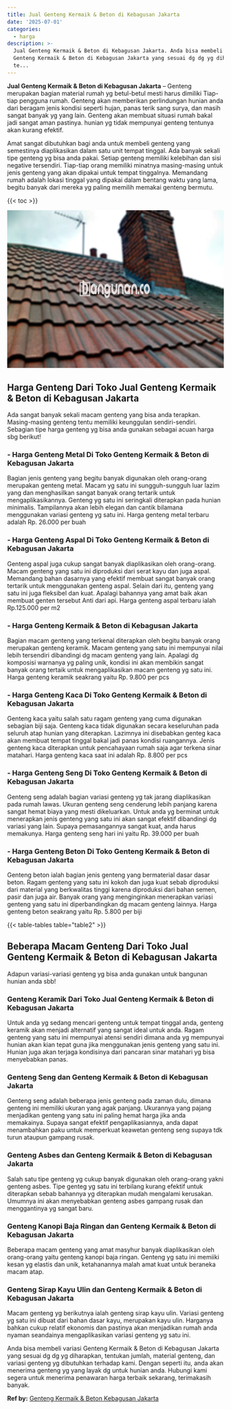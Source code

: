 ```yaml
---
title: Jual Genteng Kermaik & Beton di Kebagusan Jakarta
date: '2025-07-01'
categories:
  - harga
description: >-
  Jual Genteng Kermaik & Beton di Kebagusan Jakarta. Anda bisa membeli variasi
  Genteng Kermaik & Beton di Kebagusan Jakarta yang sesuai dg dg yg diharapkan,
  te...
---
```


**Jual Genteng Kermaik & Beton di Kebagusan Jakarta** – Genteng merupakan bagian material rumah yg betul-betul mesti harus dimiliki Tiap-tiap pengguna rumah. Genteng akan memberikan perlindungan hunian anda dari beragam jenis kondisi seperti hujan, panas terik sang surya, dan masih sangat banyak yg yang lain. Genteng akan membuat situasi rumah bakal jadi sangat aman pastinya. hunian yg tidak mempunyai genteng tentunya akan kurang efektif.

Amat sangat dibutuhkan bagi anda untuk membeli genteng yang semestinya diaplikasikan dalam satu unit tempat tinggal. Ada banyak sekali tipe genteng yg bisa anda pakai. Setiap genteng memiliki kelebihan dan sisi negative tersendiri. Tiap-tiap orang memiliki minatnya masing-masing untuk jenis genteng yang akan dipakai untuk tempat tinggalnya. Memandang rumah adalah lokasi tinggal yang dipakai dalam bentang waktu yang lama, begitu banyak dari mereka yg paling memilih memakai genteng bermutu.

{{< toc >}}

![Jual Genteng Kermaik & Beton di Kebagusan Jakarta](/images/genteng-minimalis-murah24.png)

## Harga Genteng Dari Toko Jual Genteng Kermaik & Beton di Kebagusan Jakarta

Ada sangat banyak sekali macam genteng yang bisa anda terapkan. Masing-masing genteng tentu memiliki keunggulan sendiri-sendiri. Sebagian tipe harga genteng yg bisa anda gunakan sebagai acuan harga sbg berikut!

### \- Harga Genteng Metal Di Toko Genteng Kermaik & Beton di Kebagusan Jakarta

Bagian jenis genteng yang begitu banyak digunakan oleh orang-orang merupakan genteng metal. Macam yg satu ini sungguh-sungguh luar lazim yang dan menghasilkan sangat banyak orang tertarik untuk mengaplikasikannya. Genteng yg satu ini seringkali diterapkan pada hunian minimalis. Tampilannya akan lebih elegan dan cantik bilamana menggunakan variasi genteng yg satu ini. Harga genteng metal terbaru adalah Rp. 26.000 per buah

### \- Harga Genteng Aspal Di Toko Genteng Kermaik & Beton di Kebagusan Jakarta

Genteng aspal juga cukup sangat banyak diaplikasikan oleh orang-orang. Macam genteng yang satu ini diproduksi dari serat kayu dan juga aspal. Memandang bahan dasarnya yang efektif membuat sangat banyak orang tertarik untuk menggunakan genteng aspal. Selain dari itu, genteng yang satu ini juga fleksibel dan kuat. Apalagi bahannya yang amat baik akan membuat genten tersebut Anti dari api. Harga genteng aspal terbaru ialah Rp.125.000 per m2

### \- Harga Genteng Kermaik & Beton di Kebagusan Jakarta

Bagian macam genteng yang terkenal diterapkan oleh begitu banyak orang merupakan genteng keramik. Macam genteng yang satu ini mempunyai nilai lebih tersendiri dibandingi dg macam genteng yang lain. Apalagi dg komposisi warnanya yg paling unik, kondisi ini akan membikin sangat banyak orang tertaik untuk mengaplikasikan macam genteng yg satu ini. Harga genteng keramik seakrang yaitu Rp. 9.800 per pcs

### \- Harga Genteng Kaca Di Toko Genteng Kermaik & Beton di Kebagusan Jakarta

Genteng kaca yaitu salah satu ragam genteng yang cuma digunakan sebagian biji saja. Genteng kaca tidak digunakan secara keseluruhan pada seluruh atap hunian yang diterapkan. Lazimnya ini disebabkan genteg kaca akan membuat tempat tinggal bakal jadi panas kondisi ruangannya. Jenis genteng kaca diterapkan untuk pencahayaan rumah saja agar terkena sinar matahari. Harga genteng kaca saat ini adalah Rp. 8.800 per pcs

### \- Harga Genteng Seng Di Toko Genteng Kermaik & Beton di Kebagusan Jakarta

Genteng seng adalah bagian variasi genteng yg tak jarang diaplikasikan pada rumah lawas. Ukuran genteng seng cenderung lebih panjang karena sangat hemat biaya yang mesti dikeluarkan. Untuk anda yg berminat untuk menerapkan jenis genteng yang satu ini akan sangat efektif dibandingi dg variasi yang lain. Supaya pemasangannya sangat kuat, anda harus memakunya. Harga genteng seng hari ini yaitu Rp. 39.000 per buah

### \- Harga Genteng Beton Di Toko Genteng Kermaik & Beton di Kebagusan Jakarta

Genteng beton ialah bagian jenis genteng yang bermaterial dasar dasar beton. Ragam genteng yang satu ini kokoh dan juga kuat sebab diproduksi dari material yang berkwalitas tinggi karena diproduksi dari bahan semen, pasir dan juga air. Banyak orang yang menginginkan menerapkan variasi genteng yang satu ini diperbandingkan dg macam genteng lainnya. Harga genteng beton seakrang yaitu Rp. 5.800 per biji

{{< table-tables table="table2" >}}

## Beberapa Macam Genteng Dari Toko Jual Genteng Kermaik & Beton di Kebagusan Jakarta

Adapun variasi-variasi genteng yg bisa anda gunakan untuk bangunan hunian anda sbb!

### Genteng Keramik Dari Toko Jual Genteng Kermaik & Beton di Kebagusan Jakarta

Untuk anda yg sedang mencari genteng untuk tempat tinggal anda, genteng keramik akan menjadi alternatif yang sangat ideal untuk anda. Ragam genteng yang satu ini mempunyai atensi sendiri dimana anda yg mempunyai hunian akan kian tepat guna jika menggunakan jenis genteng yang satu ini. Hunian juga akan terjaga kondisinya dari pancaran sinar matahari yg bisa menyebabkan panas.

### Genteng Seng dan Genteng Kermaik & Beton di Kebagusan Jakarta

Genteng seng adalah beberapa jenis genteng pada zaman dulu, dimana genteng ini memiliki ukuran yang agak panjang. Ukurannya yang pajang menjadikan genteng yang satu ini paling hemat harga jika anda memakainya. Supaya sangat efektif pengaplikasiannya, anda dapat menambahkan paku untuk memperkuat keawetan genteng seng supaya tdk turun ataupun gampang rusak.

### Genteng Asbes dan Genteng Kermaik & Beton di Kebagusan Jakarta

Salah satu tipe genteng yg cukup banyak digunakan oleh orang-orang yakni genteng asbes. Tipe genteg yg satu ini terbilang kurang efektif untuk diterapkan sebab bahannya yg diterapkan mudah mengalami kerusakan. Umumnya ini akan menyebabkan genteng asbes gampang rusak dan menggantinya yg sangat baru.

### Genteng Kanopi Baja Ringan dan Genteng Kermaik & Beton di Kebagusan Jakarta

Beberapa macam genteng yang amat masyhur banyak diaplikasikan oleh orang-orang yaitu genteng kanopi baja ringan. Genteng yg satu ini memiiki kesan yg elastis dan unik, ketahanannya malah amat kuat untuk beraneka macam atap.

### Genteng Sirap Kayu Ulin dan Genteng Kermaik & Beton di Kebagusan Jakarta

Macam genteng yg berikutnya ialah genteng sirap kayu ulin. Variasi genteng yg satu ini dibuat dari bahan dasar kayu, merupakan kayu ulin. Harganya bahkan cukup relatif ekonomis dan pastinya akan menjadikan rumah anda nyaman seandainya mengaplikasikan variasi genteng yg satu ini.

Anda bisa membeli variasi Genteng Kermaik & Beton di Kebagusan Jakarta yang sesuai dg dg yg diharapkan, tentukan jumlah, material genteng, dan variasi genteng yg dibutuhkan terhadap kami. Dengan seperti itu, anda akan menerima genteng yg yang layak dg untuk hunian anda. Hubungi kami segera untuk menerima penawaran harga terbaik sekarang, terimakasih banyak.

**Ref by:**  [Genteng Kermaik & Beton  Kebagusan Jakarta](https://id.wikipedia.org/wiki/Genteng)
